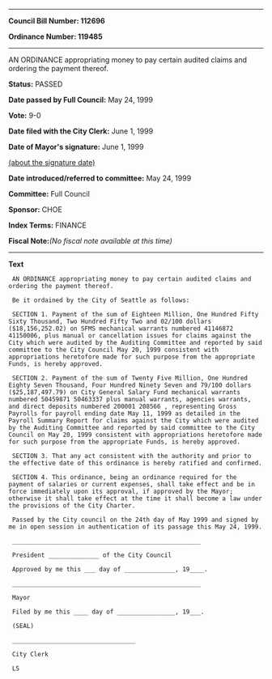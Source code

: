 

********

**Council Bill Number: 112696**
   
**Ordinance Number: 119485**
********

 AN ORDINANCE appropriating money to pay certain audited claims and ordering the payment thereof.

**Status:** PASSED
   
**Date passed by Full Council:** May 24, 1999
   
**Vote:** 9-0
   
**Date filed with the City Clerk:** June 1, 1999
   
**Date of Mayor's signature:** June 1, 1999
   
[(about the signature date)](/~public/approvaldate.htm)
   
   
   
**Date introduced/referred to committee:** May 24, 1999
   
**Committee:** Full Council
   
**Sponsor:** CHOE
   
   
**Index Terms:** FINANCE

**Fiscal Note:**_(No fiscal note available at this time)_

********

**Text**
   
```
 AN ORDINANCE appropriating money to pay certain audited claims and ordering the payment thereof.

 Be it ordained by the City of Seattle as follows:

 SECTION 1. Payment of the sum of Eighteen Million, One Hundred Fifty Sixty Thousand, Two Hundred Fifty Two and 02/100 dollars ($18,156,252.02) on SFMS mechanical warrants numbered 41146872 41150006, plus manual or cancellation issues for claims against the City which were audited by the Auditing Committee and reported by said committee to the City Council May 20, 1999 consistent with appropriations heretofore made for such purpose from the appropriate Funds, is hereby approved.

 SECTION 2. Payment of the sum of Twenty Five Million, One Hundred Eighty Seven Thousand, Four Hundred Ninety Seven and 79/100 dollars ($25,187,497.79) on City General Salary Fund mechanical warrants numbered 50459871 50463337 plus manual warrants, agencies warrants, and direct deposits numbered 200001 208566 , representing Gross Payrolls for payroll ending date May 11, 1999 as detailed in the Payroll Summary Report for claims against the City which were audited by the Auditing Committee and reported by said committee to the City Council on May 20, 1999 consistent with appropriations heretofore made for such purpose from the appropriate Funds, is hereby approved.

 SECTION 3. That any act consistent with the authority and prior to the effective date of this ordinance is hereby ratified and confirmed.

 SECTION 4. This ordinance, being an ordinance required for the payment of salaries or current expenses, shall take effect and be in force immediately upon its approval, if approved by the Mayor; otherwise it shall take effect at the time it shall become a law under the provisions of the City Charter.

 Passed by the City council on the 24th day of May 1999 and signed by me in open session in authentication of its passage this May 24, 1999.

 ____________________________________________________

 President ______________ of the City Council

 Approved by me this ___ day of ______________, 19____.

 ____________________________________________________

 Mayor

 Filed by me this ____ day of ________________, 19___.

 (SEAL)

 __________________________________

 City Clerk

 LS

```
